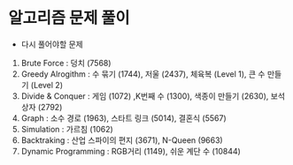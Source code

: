 # 알고리즘 문제 풀이


- 다시 풀어야할 문제

1. Brute Force : 덩치 (7568)
2. Greedy Alrogithm : 수 묶기 (1744), 저울 (2437), 체육복 (Level 1), 큰 수 만들기 (Level 2)
3. Divide & Conquer : 게임 (1072) ,K번째 수 (1300), 색종이 만들기 (2630), 보석 상자 (2792)
4. Graph : 소수 경로 (1963), 스타트 링크 (5014), 결혼식 (5567)
5. Simulation : 가르침 (1062) 
6. Backtraking : 산업 스파이의 편지 (3671), N-Queen (9663)
7. Dynamic Programming : RGB거리 (1149), 쉬운 계단 수 (10844)  
